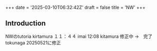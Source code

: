 +++
date = '2025-03-10T06:32:42Z'
draft = false
title = 'NW'
+++

## Introduction

NWのtutoria
kirtamura １１：４４
imai 12:08
kitamura 修正中 →　完了
tokunaga 20250521に修正




